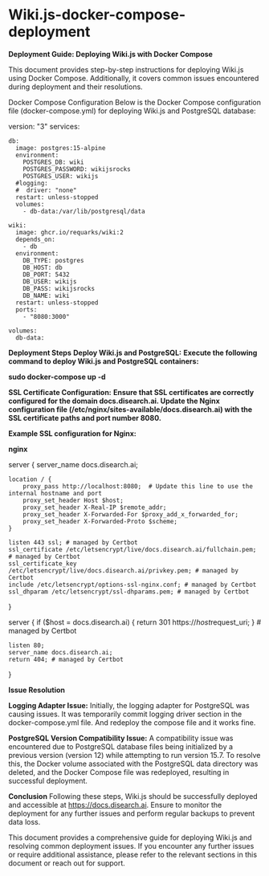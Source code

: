 # Wiki.js-docker-compose-deployment

**Deployment Guide: Deploying Wiki.js with Docker Compose**

This document provides step-by-step instructions for deploying Wiki.js using Docker Compose. Additionally, it covers common issues encountered during deployment and their resolutions.

Docker Compose Configuration
Below is the Docker Compose configuration file (docker-compose.yml) for deploying Wiki.js and PostgreSQL database:


  version: "3"
  services:
  
    db:
      image: postgres:15-alpine
      environment:
        POSTGRES_DB: wiki
        POSTGRES_PASSWORD: wikijsrocks
        POSTGRES_USER: wikijs
      #logging:
      #  driver: "none"
      restart: unless-stopped
      volumes:
        - db-data:/var/lib/postgresql/data
  
    wiki:
      image: ghcr.io/requarks/wiki:2
      depends_on:
        - db
      environment:
        DB_TYPE: postgres
        DB_HOST: db
        DB_PORT: 5432
        DB_USER: wikijs
        DB_PASS: wikijsrocks
        DB_NAME: wiki
      restart: unless-stopped
      ports:
        - "8080:3000"
  
    volumes:
      db-data:

**Deployment Steps**
**Deploy Wiki.js and PostgreSQL:**
**Execute the following command to deploy Wiki.js and PostgreSQL containers:**

**sudo docker-compose up -d**

**SSL Certificate Configuration:**
**Ensure that SSL certificates are correctly configured for the domain docs.disearch.ai. Update the Nginx configuration file (/etc/nginx/sites-available/docs.disearch.ai) with the SSL certificate paths and port number 8080.**

**Example SSL configuration for Nginx:**

**nginx**

server {
    server_name docs.disearch.ai;

    location / {
        proxy_pass http://localhost:8080;  # Update this line to use the internal hostname and port
        proxy_set_header Host $host;
        proxy_set_header X-Real-IP $remote_addr;
        proxy_set_header X-Forwarded-For $proxy_add_x_forwarded_for;
        proxy_set_header X-Forwarded-Proto $scheme;
    }

    listen 443 ssl; # managed by Certbot
    ssl_certificate /etc/letsencrypt/live/docs.disearch.ai/fullchain.pem; # managed by Certbot
    ssl_certificate_key /etc/letsencrypt/live/docs.disearch.ai/privkey.pem; # managed by Certbot
    include /etc/letsencrypt/options-ssl-nginx.conf; # managed by Certbot
    ssl_dhparam /etc/letsencrypt/ssl-dhparams.pem; # managed by Certbot
}

server {
    if ($host = docs.disearch.ai) {
        return 301 https://$host$request_uri;
    } # managed by Certbot

    listen 80;
    server_name docs.disearch.ai;
    return 404; # managed by Certbot
}


**Issue Resolution**

**Logging Adapter Issue:**
Initially, the logging adapter for PostgreSQL was causing issues. It was temporarily commit logging driver section in the docker-compose.yml file. And redeploy the compose file and it works fine.

**PostgreSQL Version Compatibility Issue:**
A compatibility issue was encountered due to PostgreSQL database files being initialized by a previous version (version 12) while attempting to run version 15.7. To resolve this, the Docker volume associated with the PostgreSQL data directory was deleted, and the Docker Compose file was redeployed, resulting in successful deployment.

**Conclusion**
Following these steps, Wiki.js should be successfully deployed and accessible at https://docs.disearch.ai. Ensure to monitor the deployment for any further issues and perform regular backups to prevent data loss.

This document provides a comprehensive guide for deploying Wiki.js and resolving common deployment issues. If you encounter any further issues or require additional assistance, please refer to the relevant sections in this document or reach out for support.





